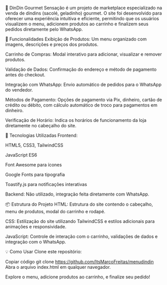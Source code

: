 🍧
DinDin Gourmet Sensação é um projeto de marketplace especializado na venda de dindins (sacolé, geladinho) gourmet. O site foi desenvolvido para oferecer uma experiência intuitiva e eficiente, permitindo que os usuários visualizem o menu, adicionem produtos ao carrinho e finalizem seus pedidos diretamente pelo WhatsApp.

🌟 Funcionalidades
Exibição de Produtos: Um menu organizado com imagens, descrições e preços dos produtos.

Carrinho de Compras: Modal interativo para adicionar, visualizar e remover produtos.

Validação de Dados: Confirmação do endereço e método de pagamento antes do checkout.

Integração com WhatsApp: Envio automático de pedidos para o WhatsApp do vendedor.

Métodos de Pagamento: Opções de pagamento via Pix, dinheiro, cartão de crédito ou débito, com cálculo automático de troco para pagamentos em dinheiro.

Verificação de Horário: Indica os horários de funcionamento da loja diretamente no cabeçalho do site.

🚀 Tecnologias Utilizadas
Frontend:

HTML5, CSS3, TailwindCSS

JavaScript ES6

Font Awesome para ícones

Google Fonts para tipografia

Toastify.js para notificações interativas

Backend: Não utilizado, integração feita diretamente com WhatsApp.


📦 Estrutura do Projeto
HTML: Estrutura do site contendo o cabeçalho, menu de produtos, modal do carrinho e rodapé.

CSS: Estilização do site utilizando TailwindCSS e estilos adicionais para animações e responsividade.

JavaScript: Controle de interação com o carrinho, validações de dados e integração com o WhatsApp.

💡 Como Usar
Clone este repositório:


Copiar código
git clone https://github.com/ItsMarcoFreitas/menudindin
Abra o arquivo index.html em qualquer navegador.

Explore o menu, adicione produtos ao carrinho, e finalize seu pedido!




